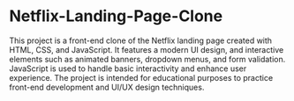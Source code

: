 # Netflix-Landing-Page-Clone

This project is a front-end clone of the Netflix landing page created with HTML, CSS, and JavaScript. 
It features a modern UI design, and interactive elements such as animated banners, dropdown menus, and form validation. JavaScript is used to handle basic interactivity and enhance user experience.
The project is intended for educational purposes to practice front-end development and UI/UX design techniques.

